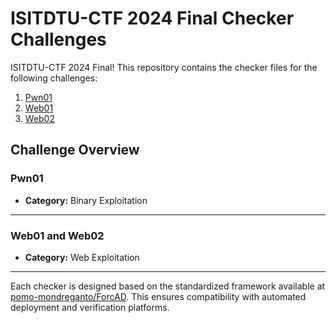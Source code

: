 # ISITDTU-CTF 2024 Final Checker Challenges

ISITDTU-CTF 2024 Final! This repository contains the checker files for the following challenges:

1. [Pwn01](https://github.com/onsra03/ISITDTU-2024-Checker/tree/main/pwn01)
2. [Web01](https://github.com/onsra03/ISITDTU-2024-Checker/tree/main/web01)
3. [Web02](https://github.com/onsra03/ISITDTU-2024-Checker/tree/main/web01)

## Challenge Overview

### Pwn01
- **Category:** Binary Exploitation

---

### Web01 and Web02
- **Category:** Web Exploitation
---

Each checker is designed based on the standardized framework available at [pomo-mondreganto/ForcAD](https://github.com/pomo-mondreganto/ForcAD/blob/master/tests/service/checker/checker.py). This ensures compatibility with automated deployment and verification platforms.
